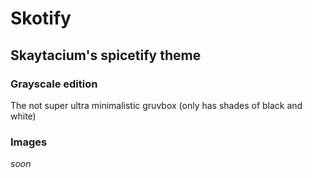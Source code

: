 # Skotify
## Skaytacium's spicetify theme

### Grayscale edition

The not super ultra minimalistic gruvbox (only has shades of black and white)

### Images

*soon*

